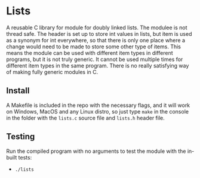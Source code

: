 # Lists

A reusable C library for module for doubly linked lists. The modulee is not thread safe. The header is set up to store int values in lists, but item is used as a synonym for int everywhere, so that there is only one place where a change would need to be made to store some other type of items. This means the module can be used with different item types in different programs, but it is not truly generic. It cannot be used multiple times for different item types in the same program. There is no really satisfying way of making fully generic modules in C.

## Install

A Makefile is included in the repo with the necessary flags, and it will work on Windows, MacOS and any Linux distro, so just type `make` in the console in the folder with the `lists.c` source file and `lists.h` header file.

## Testing

Run the compiled program with no arguments to test the module with the in-built tests:

- `./lists`

